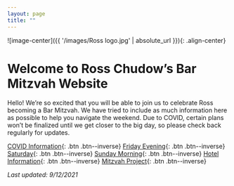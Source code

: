 ```yaml
---
layout: page
title: ""
---
```

![image-center]({{ '/images/Ross logo.jpg' | absolute_url }}){: .align-center}

# Welcome to Ross Chudow’s Bar Mitzvah Website

Hello!  We’re so excited that you will be able to join us to celebrate Ross becoming a Bar Mitzvah.  We have tried to include as much information here as possible to help you navigate the weekend.  Due to COVID, certain plans won’t be finalized until we get closer to the big day, so please check back regularly for updates.

[COVID Information](COVID-Information){: .btn .btn--inverse} 
[Friday Evening](Friday-Evening){: .btn .btn--inverse} 
[Saturday](Saturday){: .btn .btn--inverse}
[Sunday Morning](Sunday-Morning){: .btn .btn--inverse} 
[Hotel Information](Hotel-Information){: .btn .btn--inverse} 
[Mitzvah Project](Mitzvah-Project){: .btn .btn--inverse}


*Last updated: 9/12/2021*
